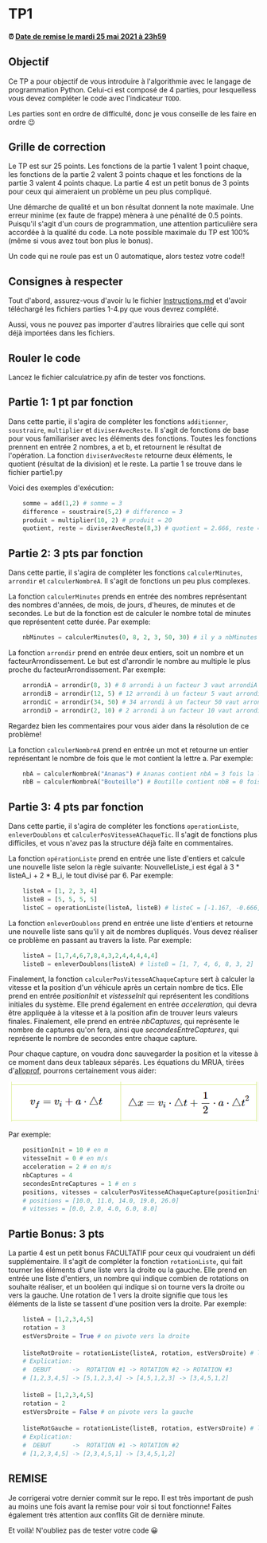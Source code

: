 # TP1

#### :alarm_clock: [Date de remise le mardi 25 mai 2021 à 23h59](https://www.timeanddate.com/countdown/generic?iso=20210525T2359&p0=165&font=cursive&csz=1)

## Objectif

Ce TP a pour objectif de vous introduire à l'algorithmie avec le langage de programmation Python. Celui-ci est composé de 4 parties, pour lesquelless vous devez compléter le code avec l'indicateur `TODO`.

Les parties sont en ordre de difficulté, donc je vous conseille de les faire en ordre 😉

## Grille de correction

Le TP est sur 25 points. Les fonctions de la partie 1 valent 1 point chaque, les fonctions de la partie 2 valent 3 points chaque et les fonctions de la partie 3 valent 4 points chaque. La partie 4 est un petit bonus de 3 points pour ceux qui aimeraient un problème un peu plus compliqué.

Une démarche de qualité et un bon résultat donnent la note maximale. Une erreur minime (ex faute de frappe) mènera à une pénalité de 0.5 points. Puisqu'il s'agit d'un cours de programmation, une attention particulière sera accordée à la qualité du code. La note possible maximale du TP est 100% (même si vous avez tout bon plus le bonus).

Un code qui ne roule pas est un 0 automatique, alors testez votre code!!

## Consignes à respecter

Tout d'abord, assurez-vous d'avoir lu le fichier [Instructions.md](Instructions.md) et d'avoir téléchargé les fichiers parties 1-4.py que vous devrez complété.

Aussi, vous ne pouvez pas importer d'autres librairies que celle qui sont déjà importées dans les fichiers.

## Rouler le code

Lancez le fichier calculatrice.py afin de tester vos fonctions.

## Partie 1: 1 pt par fonction

Dans cette partie, il s'agira de compléter les fonctions `additionner`, `soustraire`, `multiplier` et `diviserAvecReste`. Il s'agit de fonctions de base pour vous familiariser avec les éléments des fonctions.
Toutes les fonctions prennent en entrée 2 nombres, a et b, et retournent le résultat de l'opération. La fonction `diviserAvecReste` retourne deux éléments, le quotient (résultat de la division) et le reste.
La partie 1 se trouve dans le fichier partie1.py

Voici des exemples d'exécution:

```python
    somme = add(1,2) # somme = 3
    difference = soustraire(5,2) # difference = 3
    produit = multiplier(10, 2) # produit = 20
    quotient, reste = diviserAvecReste(8,3) # quotient = 2.666, reste = 2
```

## Partie 2: 3 pts par fonction

Dans cette partie, il s'agira de compléter les fonctions `calculerMinutes`, `arrondir` et `calculerNombreA`.
Il s'agit de fonctions un peu plus complexes.

La fonction `calculerMinutes` prends en entrée des nombres représentant des nombres d'années, de mois, de jours, d'heures, de minutes et de secondes. Le but de la fonction est de calculer le nombre total de minutes que représentent cette durée. Par exemple:

```python
    nbMinutes = calculerMinutes(0, 8, 2, 3, 50, 30) # il y a nbMinutes = 348710.5 minutes dans 0 ans, 8 mois, 2 jours, 3 heures, 50 minutes et 30 secondes
```

La fonction `arrondir` prend en entrée deux entiers, soit un nombre et un facteurArrondissement. Le but est d'arrondir le nombre au multiple le plus proche du facteurArrondissement. Par exemple:

```python
    arrondiA = arrondir(8, 3) # 8 arrondi à un facteur 3 vaut arrondiA = 9
    arrondiB = arrondir(12, 5) # 12 arrondi à un facteur 5 vaut arrondiB = 10
    arrondiC = arrondir(34, 50) # 34 arrondi à un facteur 50 vaut arrondiC = 50
    arrondiD = arrondir(2, 10) # 2 arrondi à un facteur 10 vaut arrondiD = 0
```

Regardez bien les commentaires pour vous aider dans la résolution de ce problème!

La fonction `calculerNombreA` prend en entrée un mot et retourne un entier représentant le nombre de fois que le mot contient la lettre a. Par exemple:

```python
    nbA = calculerNombreA("Ananas") # Ananas contient nbA = 3 fois la lettre a
    nbB = calculerNombreA("Bouteille") # Boutille contient nbB = 0 fois la lettre a
```

## Partie 3: 4 pts par fonction

Dans cette partie, il s'agira de compléter les fonctions `operationListe`, `enleverDoublons` et `calculerPosVitesseAChaqueTic`. Il s'agit de fonctions plus difficiles, et vous n'avez pas la structure déjà faite en commentaires.

La fonction `opérationListe` prend en entrée une liste d'entiers et calcule une nouvelle liste selon la règle suivante:
NouvelleListe_i est égal à 3 * listeA_i + 2 * B_i, le tout divisé par 6. Par exemple:

```python
    listeA = [1, 2, 3, 4]
    listeB = [5, 5, 5, 5]
    listeC = operationListe(listeA, listeB) # listeC = [-1.167, -0.666, -0.166, 0.333]
```

La fonction `enleverDoublons` prend en entrée une liste d'entiers et retourne une nouvelle liste sans qu'il y ait de nombres dupliqués. Vous devez réaliser ce problème en passant au travers la liste. Par exemple:

```python
    listeA = [1,7,4,6,7,8,4,3,2,4,4,4,4,4]
    listeB = enleverDoublons(listeA) # listeB = [1, 7, 4, 6, 8, 3, 2]
```

Finalement, la fonction `calculerPosVitesseAChaqueCapture` sert à calculer la vitesse et la position d'un véhicule après un certain nombre de tics. Elle prend en entrée _positionInit_ et  _vistesseInit_ qui représentent les conditions initiales du système. Elle prend également en entrée _acceleration_, qui devra être appliquée à la vitesse et à la position afin de trouver leurs valeurs finales. Finalement, elle prend en entrée _nbCaptures_, qui représente le nombre de captures qu'on fera, ainsi que _secondesEntreCaptures_, qui représente le nombre de secondes entre chaque capture.

Pour chaque capture, on voudra donc sauvegarder la position et la vitesse à ce moment dans deux tableaux séparés. Les équations du MRUA, tirées d'[alloprof](https://www.alloprof.qc.ca/fr/eleves/bv/physique/les-equations-du-mrua-p1010), pourrons certainement vous aider:

![MRUA](mrua.png)

Par exemple:

```python
    positionInit = 10 # en m
    vitesseInit = 0 # en m/s
    acceleration = 2 # en m/s
    nbCaptures = 4
    secondesEntreCaptures = 1 # en s
    positions, vitesses = calculerPosVitesseAChaqueCapture(positionInit, vitesseInit, acceleration, nbCaptures,secondesEntreCaptures)
    # positions = [10.0, 11.0, 14.0, 19.0, 26.0]
    # vitesses = [0.0, 2.0, 4.0, 6.0, 8.0]
```

## Partie Bonus: 3 pts

La partie 4 est un petit bonus FACULTATIF pour ceux qui voudraient un défi supplémentaire. Il s'agit de compléter la fonction `rotationListe`, qui fait tourner les éléments d'une liste vers la droite ou la gauche. Elle prend en entrée une liste d'entiers, un nombre qui indique combien de rotations on souhaite réaliser, et un booléen qui indique si on tourne vers la droite ou vers la gauche. Une rotation de 1 vers la droite signifie que tous les éléments de la liste se tassent d'une position vers la droite. Par exemple:

```python
    listeA = [1,2,3,4,5]
    rotation = 3
    estVersDroite = True # on pivote vers la droite

    listeRotDroite = rotationListe(listeA, rotation, estVersDroite) # listeRotDroite = [4,5,1,2,3]
    # Explication:
    #  DEBUT      ->  ROTATION #1 -> ROTATION #2 -> ROTATION #3
    # [1,2,3,4,5] -> [5,1,2,3,4] -> [4,5,1,2,3] -> [3,4,5,1,2]

    listeB = [1,2,3,4,5]
    rotation = 2
    estVersDroite = False # on pivote vers la gauche

    listeRotGauche = rotationListe(listeB, rotation, estVersDroite) # listeRotGauche = [3,4,5,1,2]
    # Explication:
    #  DEBUT      ->  ROTATION #1 -> ROTATION #2
    # [1,2,3,4,5] -> [2,3,4,5,1] -> [3,4,5,1,2]
```

## REMISE

Je corrigerai votre dernier commit sur le repo. Il est très important de push au moins une fois avant la remise pour voir si tout fonctionne! Faites également très attention aux conflits Git de dernière minute.

Et voilà! N'oubliez pas de tester votre code 😀